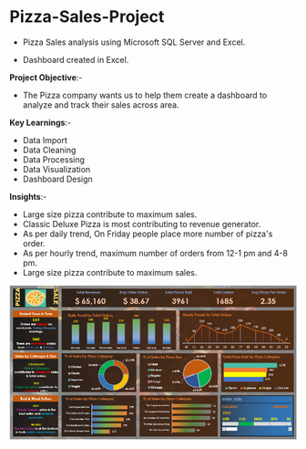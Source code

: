 # Pizza-Sales-Project
* Pizza Sales analysis using Microsoft SQL Server and Excel.

* Dashboard created in Excel.

**Project Objective**:- 
* The Pizza company wants us to help them create a dashboard to analyze and track their sales across area.

**Key Learnings**:-
* Data Import
* Data Cleaning
* Data Processing
* Data Visualization
* Dashboard Design

**Insights**:-
* Large size pizza contribute to maximum sales.
* Classic Deluxe Pizza is most contributing to revenue generator.
* As per daily trend, On Friday people place more number of pizza's order.
* As per hourly trend, maximum number of orders from 12-1 pm and 4-8 pm.
* Large size pizza contribute to maximum sales.

![logo](https://github.com/RahulJadhav2104/Pizza-Sales-Project/blob/main/Pizza_Dashboard.png)
